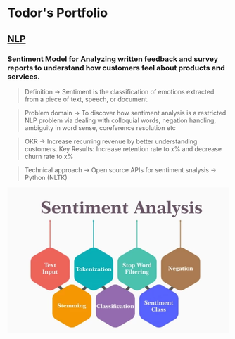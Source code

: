 # Todor's Portfolio

## [NLP](https://github.com/tvelichkovt/PyTorch)

### Sentiment Model for Analyzing written feedback and survey reports to understand how customers feel about products and services.

> Definition -> Sentiment is the classification of emotions extracted from a piece of text, speech, or document.

> Problem domain ->  To discover how sentiment analysis is a restricted NLP problem via dealing with colloquial words, negation handling, ambiguity in word sense, coreference resolution etc

> OKR -> Increase recurring revenue by better understanding customers. Key Results: Increase retention rate to x% and decrease churn rate to x%

> Technical approach -> Open source APIs for sentiment snalysis -> Python (NLTK)

![](/images/tvelichkovtNLPsentiment.PNG)
